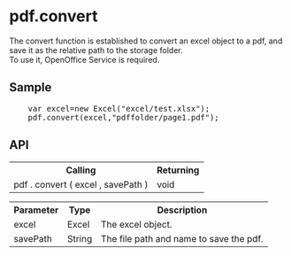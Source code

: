 <H1>pdf.convert</H1>

The convert function is established to convert an excel object to a pdf, 
and save it as the relative path to the storage folder.<br>
To use it, OpenOffice Service is required.

<h2>Sample</h2>
<pre>
	var excel=new Excel("excel/test.xlsx");
	pdf.convert(excel,"pdffolder/page1.pdf");
</pre>

<h2>API</h2>

<table>
<tr><th>Calling</th><th>Returning</th></tr>
<tr><td>pdf . convert ( excel , savePath )</td><td>void</td></tr>
</table>

<table>
<tr><th>Parameter</th><th>Type</th><th>Description</th></tr>
<tr><td>excel</td><td>Excel</td><td>The excel object.</td></tr>
<tr><td>savePath</td><td>String</td><td>The file path and name to save the pdf.</td></tr>
</table>

